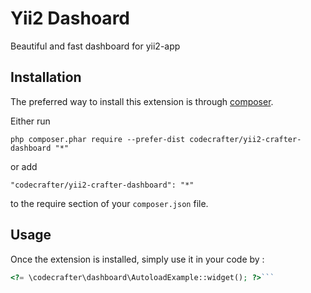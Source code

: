 Yii2 Dashoard
=============
Beautiful and fast dashboard for yii2-app

Installation
------------

The preferred way to install this extension is through [composer](http://getcomposer.org/download/).

Either run

```
php composer.phar require --prefer-dist codecrafter/yii2-crafter-dashboard "*"
```

or add

```
"codecrafter/yii2-crafter-dashboard": "*"
```

to the require section of your `composer.json` file.


Usage
-----

Once the extension is installed, simply use it in your code by  :

```php
<?= \codecrafter\dashboard\AutoloadExample::widget(); ?>```